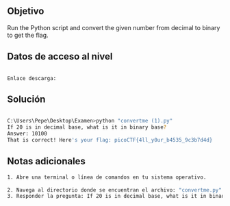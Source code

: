 ## Objetivo
Run the Python script and convert the given number from decimal to binary to get the flag.
## Datos de acceso al nivel
```

Enlace descarga: 

```
## Solución

```bash

C:\Users\Pepe\Desktop\Examen>python "convertme (1).py"
If 20 is in decimal base, what is it in binary base?
Answer: 10100
That is correct! Here's your flag: picoCTF{4ll_y0ur_b4535_9c3b7d4d}


```
## Notas adicionales
```bash
1. Abre una terminal o línea de comandos en tu sistema operativo.
    
2. Navega al directorio donde se encuentran el archivo: "convertme.py"
3. Responder la pregunta: If 20 is in decimal base, what is it in binary base? R=10100
```